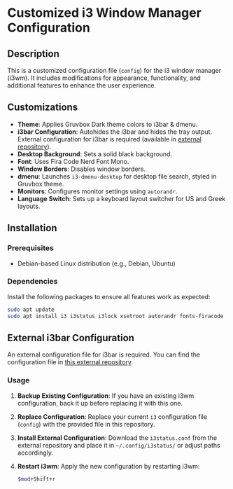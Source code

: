 # Customized i3 Window Manager Configuration

## Description

This is a customized configuration file (`config`) for the i3 window manager (i3wm). It includes modifications for appearance, functionality, and additional features to enhance the user experience.

## Customizations

- **Theme**: Applies Gruvbox Dark theme colors to i3bar & dmenu.
- **i3bar Configuration**: Autohides the i3bar and hides the tray output. External configuration for i3bar is required (available in [external repository](https://github.com/xHardc0re/i3bar-config)).
- **Desktop Background**: Sets a solid black background.
- **Font**: Uses Fira Code Nerd Font Mono.
- **Window Borders**: Disables window borders.
- **dmenu**: Launches `i3-dmenu-desktop` for desktop file search, styled in Gruvbox theme.
- **Monitors**: Configures monitor settings using `autorandr`.
- **Language Switch**: Sets up a keyboard layout switcher for US and Greek layouts.

## Installation

### Prerequisites

- Debian-based Linux distribution (e.g., Debian, Ubuntu)

### Dependencies

Install the following packages to ensure all features work as expected:

```bash
sudo apt update
sudo apt install i3 i3status i3lock xsetroot autorandr fonts-firacode
```

## External i3bar Configuration

An external configuration file for i3bar is required. You can find the configuration file in [this external repository](https://github.com/xHardc0re/i3bar-config).

### Usage

1. **Backup Existing Configuration**: If you have an existing i3wm configuration, back it up before replacing it with this one.

2. **Replace Configuration**: Replace your current `i3` configuration file (`config`) with the provided file in this repository.

3. **Install External Configuration**: Download the `i3status.conf` from the external repository and place it in `~/.config/i3status/` or adjust paths accordingly.

4. **Restart i3wm**: Apply the new configuration by restarting i3wm:
   ```bash
   $mod+Shift+r
   ```
